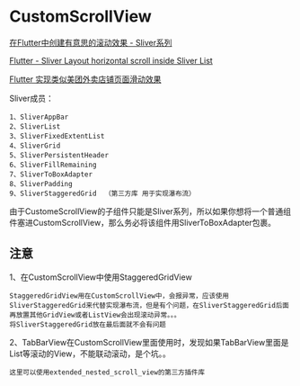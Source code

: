 # CustomScrollView

[在Flutter中创建有意思的滚动效果 - Sliver系列](https://segmentfault.com/a/1190000019902201)

[Flutter - Sliver Layout horizontal scroll inside Sliver List](https://stackoverflow.com/questions/52738034/flutter-sliver-layout-horizontal-scroll-inside-sliver-list)

[Flutter 实现类似美团外卖店铺页面滑动效果](https://zhuanlan.zhihu.com/p/106197796)

Sliver成员：

    1、SliverAppBar
    2、SliverList  
    3、SliverFixedExtentList
    4、SliverGrid
    5、SliverPersistentHeader
    6、SliverFillRemaining
    7、SliverToBoxAdapter
    8、SliverPadding
    9、SliverStaggeredGrid  （第三方库 用于实现瀑布流）
    
由于CustomeScrollView的子组件只能是Sliver系列，所以如果你想将一个普通组件塞进CustomScrollView，那么务必将该组件用SliverToBoxAdapter包裹。
    
## 注意

1、在CustomScrollView中使用StaggeredGridView 

    StaggeredGridView用在CustomScrollView中，会报异常，应该使用SliverStaggeredGrid来代替实现瀑布流，但是有个问题，在SliverStaggeredGrid后面再放置其他GridView或者ListView会出现滚动异常。。。
    将SliverStaggeredGrid放在最后面就不会有问题
    
    
2、TabBarView在CustomScrollView里面使用时，发现如果TabBarView里面是List等滚动的View，不能联动滚动，是个坑。。

    这里可以使用extended_nested_scroll_view的第三方插件库